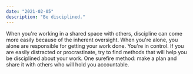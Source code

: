 ```yaml
---
date: "2021-02-05"
description: "Be disciplined."
---
```


When you're working in a shared space with others, discipline can come more easily because of the inherent oversight. When you're alone, you alone are responsible for getting your work done. You're in control. If you are easily distracted or procrastinate, try to find methods that will help you be disciplined about your work. One surefire method: make a plan and share it with others who will hold you accountable. 